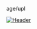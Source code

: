 





age/upl


[![Header](https://res.cloudinaryact-apps/enqhe2bcx13nxvfjucuw.png)](https://some-url.dev/)
